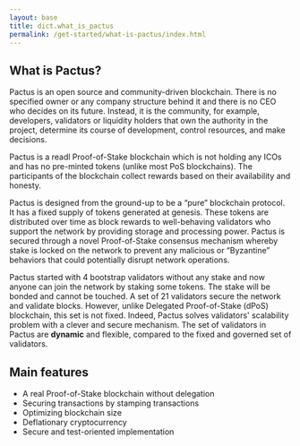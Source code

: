 ```yaml
---
layout: base
title: dict.what_is_pactus
permalink: /get-started/what-is-pactus/index.html
---
```


## What is Pactus?

Pactus is an open source and community-driven blockchain. There is no specified owner or any company structure behind it and there is no CEO who decides on its future. Instead, it is the community, for example, developers, validators or liquidity holders that own the authority in the project, determine its course of development, control resources, and make decisions.

Pactus is a readl Proof-of-Stake blockchain which is not holding any ICOs and has no pre-minted tokens
(unlike most PoS blockchains). The participants of the blockchain collect rewards based on their
availability and honesty.

Pactus is designed from the ground-up to be a “pure” blockchain protocol. It has a fixed supply of
tokens generated at genesis. These tokens are distributed over time as block rewards to
well-behaving validators who support the network by providing storage and processing power. Pactus is
secured through a novel Proof-of-Stake consensus mechanism whereby stake is locked on the network to
prevent any malicious or “Byzantine” behaviors that could potentially disrupt network operations.

Pactus started with 4 bootstrap validators without any stake and now anyone can join the network by
staking some tokens. The stake will be bonded and cannot be touched. A set of 21 validators secure
the network and validate blocks. However, unlike Delegated Proof-of-Stake (dPoS) blockchain, this
set is not fixed. Indeed, Pactus solves validators' scalability problem with a clever and secure
mechanism. The set of validators in Pactus are **dynamic** and flexible, compared to the fixed
and governed set of validators.

## Main features

- A real Proof-of-Stake blockchain without delegation
- Securing transactions by stamping transactions
- Optimizing blockchain size
- Deflationary cryptocurrency
- Secure and test-oriented implementation
